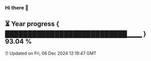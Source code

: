 ### Hi there 👋
⏳ Year progress { ███████████████████████████▁▁▁ } 93.04 %
---
⏰ Updated on Fri, 06 Dec 2024 12:19:47 GMT

